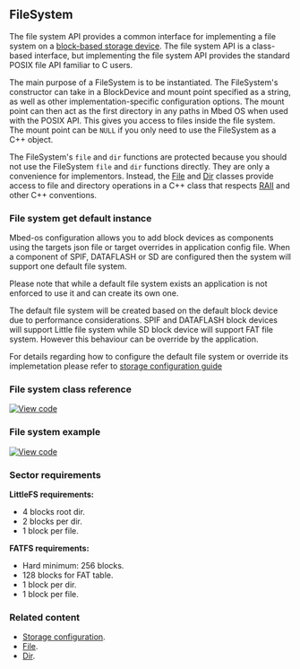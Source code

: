 ## FileSystem

The file system API provides a common interface for implementing a file system on a [block-based storage device](/docs/development/porting/porting-storage.html#block-devices). The file system API is a class-based interface, but implementing the file system API provides the standard POSIX file API familiar to C users.

The main purpose of a FileSystem is to be instantiated. The FileSystem's constructor can take in a BlockDevice and mount point specified as a string, as well as other implementation-specific configuration options. The mount point can then act as the first directory in any paths in Mbed OS when used with the POSIX API. This gives you access to files inside the file system. The mount point can be `NULL` if you only need to use the FileSystem as a C++ object.

The FileSystem's `file` and `dir` functions are protected because you should not use the FileSystem `file` and `dir` functions directly. They are only a convenience for implementors. Instead, the [File](file.html) and [Dir](dir.html) classes provide access to file and directory operations in a C++ class that respects [RAII](/docs/development/introduction/glossary.html#r) and other C++ conventions.

### File system get default instance

Mbed-os configuration allows you to add block devices as components using the targets json file or target overrides in application config file.
When a component of SPIF, DATAFLASH or SD are configured then the system will support one default file system.

Please note that while a default file system exists an application is not enforced to use it and can create its own one.

The default file system will be created based on the default block device due to performance considerations.
SPIF and DATAFLASH block devices will support Little file system while SD block device will support FAT file system.
However this behaviour can be override by the application.

For details regarding how to configure the default file system or override its implemetation please refer to [storage configuration guide](../../configuration/Storage.md)

### File system class reference

[![View code](https://www.mbed.com/embed/?type=library)](http://os-doc-builder.test.mbed.com/docs/development/mbed-os-api-doxy/classmbed_1_1_file_system.html)

### File system example

[![View code](https://www.mbed.com/embed/?url=https://os.mbed.com/teams/mbed-os-examples/code/mbed-os-example-filesystem/)](http://os.mbed.com/teams/mbed-os-examples/code/mbed-os-example-filesystem/file/adaa6c01d727/main.cpp)

### Sector requirements

**LittleFS requirements:**

- 4 blocks root dir.
- 2 blocks per dir.
- 1 block per file.

**FATFS requirements:**

- Hard minimum: 256 blocks.
- 128 blocks for FAT table.
- 1 block per dir.
- 1 block per file.

### Related content

- [Storage configuration](/docs//development/reference/configuration-storage.html).
- [File](file.html).
- [Dir](dir.html).
